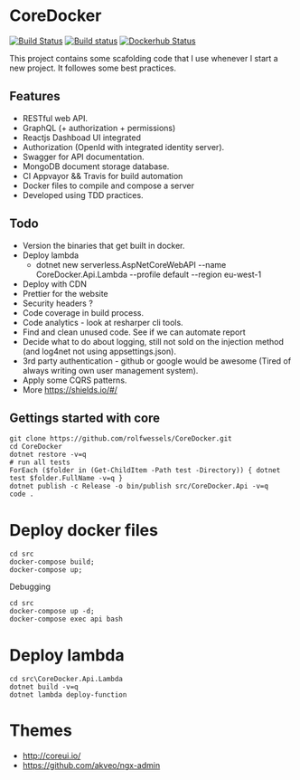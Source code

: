 # CoreDocker

[![Build Status](https://travis-ci.org/rolfwessels/CoreDocker.svg?branch=master)](https://travis-ci.org/rolfwessels/CoreDocker)
[![Build status](https://ci.appveyor.com/api/projects/status/tumprt66bbfxb22o?svg=true)](https://ci.appveyor.com/project/rolfwessels/coredocker)
[![Dockerhub Status](https://img.shields.io/badge/dockerhub-ok-blue.svg)](https://hub.docker.com/r/rolfwessels/coredocker/)

This project contains some scafolding code that I use whenever I start a new project. It followes some best practices.

## Features
 * RESTful web API.
 * GraphQL (+ authorization + permissions)
 * Reactjs Dashboad UI integrated
 * Authorization (OpenId with integrated identity server).
 * Swagger for API documentation.
 * MongoDB document storage database.
 * CI Appvayor && Travis for build automation
 * Docker files to compile and compose a server
 * Developed using TDD practices.
 

## Todo
 * Version the binaries that get built in docker. 
 * Deploy lambda 
    - dotnet new serverless.AspNetCoreWebAPI --name CoreDocker.Api.Lambda --profile default --region eu-west-1
 * Deploy with CDN
 * Prettier for the website
 * Security headers ? 
 * Code coverage in build process.
 * Code analytics - look at resharper cli tools.
 * Find and clean unused code. See if we can automate report
 * Decide what to do about logging, still not sold on the injection method (and log4net not using appsettings.json).
 * 3rd party authentication - github or google would be awesome (Tired of always writing own user management system).
 * Apply some CQRS patterns.
 * More https://shields.io/#/

## Gettings started with core

```
git clone https://github.com/rolfwessels/CoreDocker.git
cd CoreDocker
dotnet restore -v=q
# run all tests
ForEach ($folder in (Get-ChildItem -Path test -Directory)) { dotnet test $folder.FullName -v=q }
dotnet publish -c Release -o bin/publish src/CoreDocker.Api -v=q
code .

```

# Deploy docker files

```
cd src
docker-compose build;
docker-compose up;
```

Debugging

```
cd src
docker-compose up -d;
docker-compose exec api bash
```
# Deploy lambda

```
cd src\CoreDocker.Api.Lambda
dotnet build -v=q
dotnet lambda deploy-function
```


# Themes 

 * http://coreui.io/
 * https://github.com/akveo/ngx-admin
  
